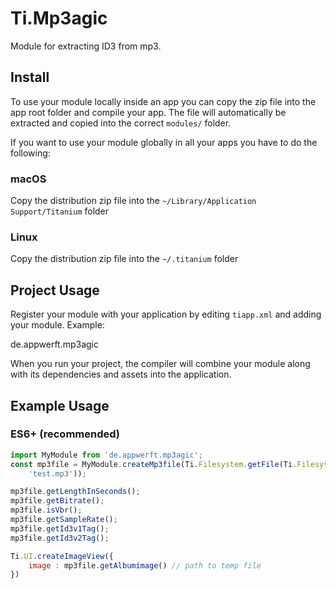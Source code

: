 # Ti.Mp3agic

Module for extracting ID3 from mp3.

## Install

To use your module locally inside an app you can copy the zip file into the app root folder and compile your app.
The file will automatically be extracted and copied into the correct `modules/` folder.

If you want to use your module globally in all your apps you have to do the following:

### macOS

Copy the distribution zip file into the `~/Library/Application Support/Titanium` folder

### Linux

Copy the distribution zip file into the `~/.titanium` folder


## Project Usage

Register your module with your application by editing `tiapp.xml` and adding your module.
Example:

<modules>
  <module version="1.0.0">de.appwerft.mp3agic</module>
</modules>

When you run your project, the compiler will combine your module along with its dependencies
and assets into the application.

## Example Usage


### ES6+ (recommended)

```js
import MyModule from 'de.appwerft.mp3agic';
const mp3file = MyModule.createMp3file(Ti.Filesystem.getFile(Ti.Filesystem.applicationDataDirectory,
    'test.mp3'));

mp3file.getLengthInSeconds();
mp3file.getBitrate();
mp3file.isVbr();
mp3file.getSampleRate();
mp3file.getId3v1Tag();
mp3file.getId3v2Tag();

Ti.UI.createImageView({
	image : mp3file.getAlbumimage() // path to temp file
})    
    
    
```

